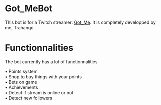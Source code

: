 # Got_MeBot
This bot is for a Twitch streamer: <a href="http://twitch.tv/got_me">Got_Me</a>.  It is completely developped by me, Trahanqc

# Functionnalities
The bot currently has a lot of functionnalities

• Points system<br>
• Shop to buy things with your points<br>
• Bets on game<br>
• Achievements<br>
• Detect if stream is online or not<br>
• Detect new followers
